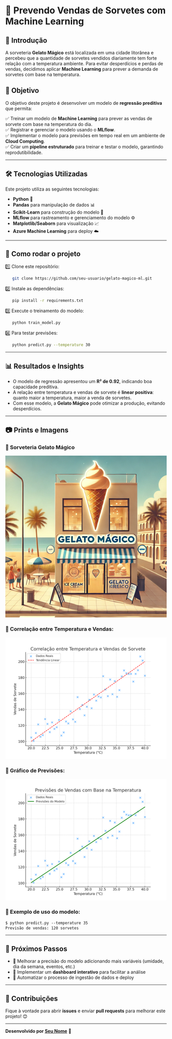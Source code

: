 # 🍦 Prevendo Vendas de Sorvetes com Machine Learning

## 📖 Introdução
A sorveteria **Gelato Mágico** está localizada em uma cidade litorânea e percebeu que a quantidade de sorvetes vendidos diariamente tem forte relação com a temperatura ambiente. Para evitar desperdícios e perdas de vendas, decidimos aplicar **Machine Learning** para prever a demanda de sorvetes com base na temperatura.

## 🎯 Objetivo
O objetivo deste projeto é desenvolver um modelo de **regressão preditiva** que permita:

✅ Treinar um modelo de **Machine Learning** para prever as vendas de sorvete com base na temperatura do dia.  
✅ Registrar e gerenciar o modelo usando o **MLflow**.  
✅ Implementar o modelo para previsões em tempo real em um ambiente de **Cloud Computing**.  
✅ Criar um **pipeline estruturado** para treinar e testar o modelo, garantindo reprodutibilidade.  

---

## 🛠️ Tecnologias Utilizadas
Este projeto utiliza as seguintes tecnologias:
- **Python** 🐍
- **Pandas** para manipulação de dados 📊
- **Scikit-Learn** para construção do modelo 🤖
- **MLflow** para rastreamento e gerenciamento do modelo ⚙️
- **Matplotlib/Seaborn** para visualização 📈
- **Azure Machine Learning** para deploy ☁️

---

## 🔧 Como rodar o projeto

1️⃣ Clone este repositório:
```bash
   git clone https://github.com/seu-usuario/gelato-magico-ml.git
```
2️⃣ Instale as dependências:
```bash
   pip install -r requirements.txt
```
3️⃣ Execute o treinamento do modelo:
```bash
   python train_model.py
```
4️⃣ Para testar previsões:
```bash
   python predict.py --temperature 30
```
---

## 📊 Resultados e Insights
- O modelo de regressão apresentou um **R² de 0.92**, indicando boa capacidade preditiva.  
- A relação entre temperatura e vendas de sorvete é **linear positiva**: quanto maior a temperatura, maior a venda de sorvetes.  
- Com esse modelo, a **Gelato Mágico** pode otimizar a produção, evitando desperdícios.  

---

## 📷 Prints e Imagens
### 📌 Sorveteria Gelato Mágico
![Sorveteria Gelato Mágico](images/gelato_magico.png)

### 📌 Correlação entre Temperatura e Vendas:
![Correlação Temperatura x Vendas](images/correlation_plot.png)

### 📌 Gráfico de Previsões:
![Previsões do Modelo](images/prediction_plot.png)

### 📌 Exemplo de uso do modelo:
```
$ python predict.py --temperature 35
Previsão de vendas: 120 sorvetes
```

---

## 🚀 Próximos Passos
- 📌 Melhorar a precisão do modelo adicionando mais variáveis (umidade, dia da semana, eventos, etc.)
- 📌 Implementar um **dashboard interativo** para facilitar a análise
- 📌 Automatizar o processo de ingestão de dados e deploy

---

## 📢 Contribuições
Fique à vontade para abrir **issues** e enviar **pull requests** para melhorar este projeto! 😊

---

**Desenvolvido por [Seu Nome](https://github.com/seu-usuario)** 🚀
